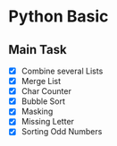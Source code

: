 # Python Basic
## Main Task
- [x] Combine several Lists
- [x] Merge List
- [x] Char Counter  
- [x] Bubble Sort
- [x] Masking
- [x] Missing Letter
- [x] Sorting Odd Numbers